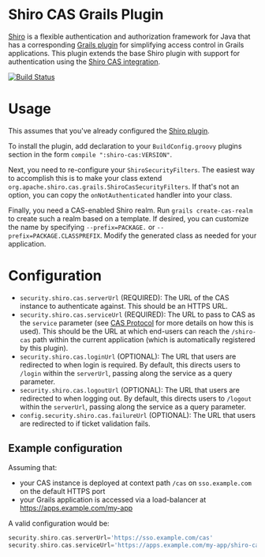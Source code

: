 # Shiro CAS Grails Plugin

[Shiro](http://shiro.apache.org/) is a flexible authentication and authorization framework for Java that has a corresponding [Grails plugin](http://grails.org/plugin/shiro) for simplifying access control in Grails applications. This plugin extends the base Shiro plugin with support for authentication using the [Shiro CAS integration](https://shiro.apache.org/cas.html).

[![Build Status](https://travis-ci.org/commercehub-oss/grails-shiro-cas.png?branch=master)](https://travis-ci.org/commercehub-oss/grails-shiro-cas)

# Usage

This assumes that you've already configured the [Shiro plugin](http://grails.org/plugin/shiro).

To install the plugin, add declaration to your `BuildConfig.groovy` plugins section in the form `compile ":shiro-cas:VERSION"`.

Next, you need to re-configure your `ShiroSecurityFilters`.  The easiest way to accomplish this is to make your class extend `org.apache.shiro.cas.grails.ShiroCasSecurityFilters`.  If that's not an option, you can copy the `onNotAuthenticated` handler into your class.

Finally, you need a CAS-enabled Shiro realm.  Run `grails create-cas-realm` to create such a realm based on a template.  If desired, you can customize the name by specifying `--prefix=PACKAGE.` or `--prefix=PACKAGE.CLASSPREFIX`.  Modify the generated class as needed for your application.

# Configuration

* `security.shiro.cas.serverUrl` (REQUIRED): The URL of the CAS instance to authenticate against.  This should be an HTTPS URL.
* `security.shiro.cas.serviceUrl` (REQUIRED): The URL to pass to CAS as the `service` parameter (see [CAS Protocol](http://www.jasig.org/cas/protocol) for more details on how this is used).  This should be the URL at which end-users can reach the `/shiro-cas` path within the current application (which is automatically registered by this plugin).
* `security.shiro.cas.loginUrl` (OPTIONAL): The URL that users are redirected to when login is required.  By default, this directs users to `/login` within the `serverUrl`, passing along the service as a query parameter.
* `security.shiro.cas.logoutUrl` (OPTIONAL): The URL that users are redirected to when logging out.  By default, this directs users to `/logout` within the `serverUrl`, passing along the service as a query parameter.
* `config.security.shiro.cas.failureUrl` (OPTIONAL): The URL that users are redirected to if ticket validation fails.

## Example configuration

Assuming that:
* your CAS instance is deployed at context path `/cas` on `sso.example.com` on the default HTTPS port
* your Grails application is accessed via a load-balancer at https://apps.example.com/my-app

A valid configuration would be:

```groovy
security.shiro.cas.serverUrl='https://sso.example.com/cas'
security.shiro.cas.serviceUrl='https://apps.example.com/my-app/shiro-cas'
```
